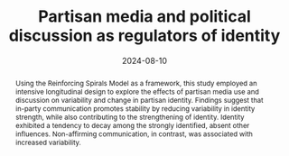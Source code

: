 ---
abstract: Using the Reinforcing Spirals Model as a framework, this study employed an intensive
    longitudinal design to explore the effects of partisan media use and discussion on variability and
    change in partisan identity. Findings suggest that in-party communication promotes stability by
    reducing variability in identity strength, while also contributing to the strengthening of identity.
    Identity exhibited a tendency to decay among the strongly identified, absent other influences.
    Non-affirming communication, in contrast, was associated with increased variability.
abstract_short: ""
all_day: true
authors:
- admin
date: "2024-08-10"
draft: false
event: 107th Annual Conference of the Association for Education in Mass Communication
  and Journalism
event_url: ""
featured: true
header:
  caption: ""
  image: ""
highlight: true
location: Philadelphia, PA
math: false
projects: []
publishDate: "2024-07-20"
tags: []
title: "Partisan media and political discussion as regulators of identity"
links:
- icon: file-pdf
  icon_pack: far
  name: Paper
  url: /pdf/Long_AEJMC_24_identity.pdf
url_code: ""
url_pdf: ""
url_slides: ""
url_video: ""
---